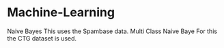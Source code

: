 # Machine-Learning
Naive Bayes
This uses the Spambase data.
Multi Class Naive Baye
For this the CTG dataset is used.
